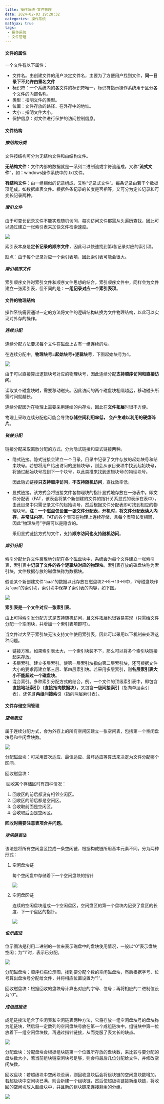 ```yaml
---
title: 操作系统-文件管理
date: 2024-02-03 19:28:32
categories: 操作系统
mathjax: true
tags:
 - 操作系统
 - 文件管理
---
```


<meta name="referrer" content="no-referrer"/>



#### 文件的属性

一个文件有以下属性：

- 文件名。由创建文件的用户决定文件名，主要为了方便用户找到文件，**同一目录下不允许由重名文件**
- 标识符：一个系统内的各文件的标识符唯一，标识符指示操作系统用于区分各个文件的内部名称。
- 类型：指明文件的类型。
- 位置：文件存放的路径、在外存中的地址。
- 大小：指明文件大小。
- 保护信息：对文件进行保护的访问控制信息。



#### 文件结构



##### 按结构分类

文件按结构可分为无结构文件和由结构文件。

**无结构文件**：文件内部的数据就是一系列二进制流或字符流组成，又称“**流式文件**”，如：windows操作系统中的.txt文件。

**有结构文件**：由一组相似的记录组成，又称“记录式文件”。每条记录由若干个数据项组成。如数据库表文件。根据各条记录的长度是否相等，又可分为定长记录和可变长记录两种。



##### 索引文件

由于可变长记录文件不能实现随机访问，每次访问文件都需从头遍历查找，因此可以通过建立一张索引表来加快文件检索速度。

![](https://img-blog.csdnimg.cn/direct/38ccd9f6fa594a9fb4aa070be9e7c89b.png)

索引表本身是**定长记录的顺序文件**，因此可以快速找到第i各记录对应的索引项。

缺点：由于每个记录对应一个索引表项，因此索引表可能会很大。



##### 索引顺序文件

索引顺序文件时索引文件和顺序文件思想的结合。索引顺序文件中，同样会为文件建立一张索引表，但不同的是：**一组记录对应一个索引表项**。



#### 文件的物理结构

操作系统需要通过一定的方法将文件的逻辑结构转换为文件物理结构，以此可以实现对外存的操作。



##### 连续分配

连续分配方法要求每个文件在磁盘上占有一组连续的块。

在连续分配中，**物理块号=起始块号+逻辑块号**，下图起始块号为4。

![](https://img-blog.csdnimg.cn/direct/892a86c30fad4f468051360eb5d26249.png)

由于可以直接算出逻辑块号对应的物理块号，因此连续分配**支持顺序访问和直接访问**。

读取某个磁盘块时，需要移动磁头。因此访问的两个磁盘块相隔越远，移动磁头所需时间就越长。

连续分配因为在物理上需要采用连续的内存块，因此在**文件拓展**时很不方便。

物理上采取连续分配也可能会导致**存储空间利用率低， 会产生难以利用的硬盘碎片**。



##### 链接分配

链接分配采取离散分配的方式，分为隐式链接和显式链接两种。

- 隐式链接。隐式链接会建立一个目录，目录中记录了文件存放的起始块号和结束块号。若想将用户给出访问的逻辑块号i，则会从该目录项中找到起始块号，将通过起始块号找到下一个块号，以此类推来找到逻辑块号i的物理块号。

  因此隐式链接**只支持顺序访问，不支持随机访问**，查找效率低。

- 显式链接。该方式会将链接文件各物理块的指针显式地存放在一张表中。即文件分配表（FAT，该表会将某个新创建的文件的指针关系显式的表示在表中），由此目录中只需记录文件的起始块号，然后根据文件分配表即可找到相应的物理块号。**注：一个磁盘仅设置一张文件分配表，开机时，将文件分配表读入内存，并常驻内存**。FAT的各个表项在物理上连续存储，且每个表项长度相同，因此“物理块号”字段可以是隐含的。

  采用显式链接方式的文件，支持**顺序访问也支持随机访问**。



##### 索引分配

索引分配允许文件离散地分配在各个磁盘块中，系统会为每个文件建立一张索引表，索引表中**记录了文件的各个逻辑块对应的物理块**。索引表存放的磁盘块称为索引块，文件数据存放的磁盘块称为数据块。

假设某个新创建文件“aaa”的数据以此存放在磁盘块2->5->13->9中，7号磁盘块作为“aaa”的索引块，索引块中保存了索引表的内容，如下图。

![](https://img-blog.csdnimg.cn/direct/823c2dd04a8a44ca9c5774e6bbdae5bc.png)

**索引表是一个文件对应一张索引表**。

由上可得索引发分配方式是支持随机访问，且文件拓展也很容易实现（只需给文件分配一个空闲块，并增加一个索引表项即可）。



当文件过大至于索引块无法支持文件使用索引表，因此可以采用以下机制来处理这种问题。

- 链接方案。如果索引表太大，一个索引块装不下，那么可以将多个索引块链接起来存放。
- 多层索引。建立多层索引。使第一层索引块指向第二层索引块，还可根据文件大小的要求再建立第三层、第四层索引块。若采用多层索引，则**各层索引表大小不能超过一个磁盘块**。
- 混合索引。多种索引分配方式的结合。例，一个文件的顶级索引表中，即包含**直接地址索引）（直接指向数据块）**，又包含**一级间接索引**（指向单层索引表）、还包含**两级间接索引**（指向两层索引表）。



#### 文件存储空间管理



##### 空闲表法

属于连续分配方式，会为外存上的所有空闲区建立一张空闲表，包括第一个空闲盘块号和空闲盘块数。

![](https://img-blog.csdnimg.cn/direct/d97c17454e234adea8cf9207c71d6d27.png)

分配磁盘块：可采用首次适应、最佳适应、最坏适应等算法来决定为文件分配哪个区间。

回收磁盘块：

​	回收某个存储区时有四种情况：

1. 回收区的前后都没有相邻空闲区。
2. 回收区的前后都是空闲区。
3. 会收取前面是空闲区。
4. 会收取后面是空闲区。

**回收时需要注意表项合并问题。**



##### 空闲链表法

该法是将所有空闲盘区拉成一条空闲链，根据构成链所用基本元素不同，分为两种形式：

1. 空闲盘块链

   每个空闲盘中存储着下一个空闲盘块的指针

   ![](https://img-blog.csdnimg.cn/direct/b377a87fba464e329a635eb24d1258e2.png)

2. 空闲盘区链

   连续的空闲盘块组成一个空闲盘区，空闲盘区的第一个盘块内记录了盘区的长度、下一个盘区的指针。

   ![](https://img-blog.csdnimg.cn/direct/ac0e58c548b84d5ea7e017a226b679d3.png)



##### 位示图法

位示图法是利用二进制的一位来表示磁盘中的盘块使用情况，一般以“0”表示盘块空闲；为“1”时，表示已分配。

![](https://img-blog.csdnimg.cn/direct/f84c32ef0c744a7fb684c68e137750b9.png)

分配磁盘块：顺序扫描位示图，找到要分配个数的空闲磁盘块，然后根据字号、位号算出盘块号分配给文件，并将相应位置设置为“1”。

回收磁盘块：根据回收的盘块号计算出对应的字号、位号；再将相应的二进制位设为“0”。



##### 成组链接法

成组链接法组合了空闲表和空闲链表两种方法，它将存放一组空闲盘块号的盘块称为组链块，然后将一定数列的空闲盘块号放在第一个成组链块中，组链块中第一位放着下一组空闲盘块数，再通过指针链接，从而克服了表太长的缺点。

![](https://img-blog.csdnimg.cn/direct/d8411f2b303a4cd896dea60007201ad4.png)

分配盘块：分配盘块会根据组块链第一个位置所存放的盘块数，来比较与要分配的盘块数大小，若当前组块链空闲块号足够，则会将最后几位分配给文件，并修改空闲块数。

回收盘块：若超级块中空闲块没满，则回收盘块后会将组块链的空闲盘块数增加，若超级块中空闲块已满，则会新建一个组块链，然后使超级块链接新组块链，将收回的空闲块放入超级块中，并且新的组块链来连接剩余的分组。

![](https://img-blog.csdnimg.cn/direct/0b30710e719e4a9ab36ec9168ebaa458.png)
